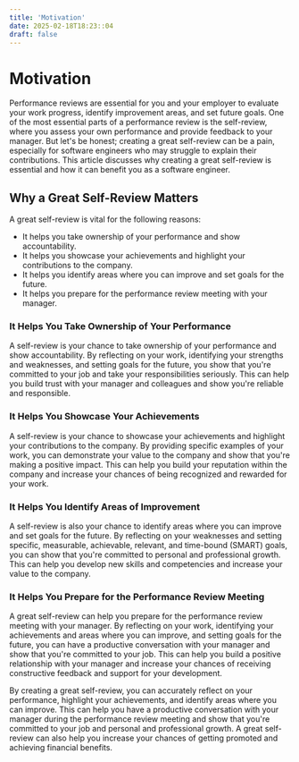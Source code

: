 ```yaml
---
title: 'Motivation'
date: 2025-02-18T18:23::04
draft: false
---
```


# Motivation

Performance reviews are essential for you and your employer to evaluate your work progress, identify improvement areas, and set future goals. One of the most essential parts of a performance review is the self-review, where you assess your own performance and provide feedback to your manager. But let's be honest; creating a great self-review can be a pain, especially for software engineers who may struggle to explain their contributions. This article discusses why creating a great self-review is essential and how it can benefit you as a software engineer.

## **Why a Great Self-Review Matters**

A great self-review is vital for the following reasons:

- It helps you take ownership of your performance and show accountability.
- It helps you showcase your achievements and highlight your contributions to the company.
- It helps you identify areas where you can improve and set goals for the future.
- It helps you prepare for the performance review meeting with your manager.

### **It Helps You Take Ownership of Your Performance**

A self-review is your chance to take ownership of your performance and show accountability. By reflecting on your work, identifying your strengths and weaknesses, and setting goals for the future, you show that you're committed to your job and take your responsibilities seriously. This can help you build trust with your manager and colleagues and show you're reliable and responsible.

### **It Helps You Showcase Your Achievements**

A self-review is your chance to showcase your achievements and highlight your contributions to the company. By providing specific examples of your work, you can demonstrate your value to the company and show that you're making a positive impact. This can help you build your reputation within the company and increase your chances of being recognized and rewarded for your work.

### **It Helps You Identify Areas of Improvement**

A self-review is also your chance to identify areas where you can improve and set goals for the future. By reflecting on your weaknesses and setting specific, measurable, achievable, relevant, and time-bound (SMART) goals, you can show that you're committed to personal and professional growth. This can help you develop new skills and competencies and increase your value to the company.

### **It Helps You Prepare for the Performance Review Meeting**

A great self-review can help you prepare for the performance review meeting with your manager. By reflecting on your work, identifying your achievements and areas where you can improve, and setting goals for the future, you can have a productive conversation with your manager and show that you're committed to your job. This can help you build a positive relationship with your manager and increase your chances of receiving constructive feedback and support for your development.

By creating a great self-review, you can accurately reflect on your performance, highlight your achievements, and identify areas where you can improve. This can help you have a productive conversation with your manager during the performance review meeting and show that you're committed to your job and personal and professional growth. A great self-review can also help you increase your chances of getting promoted and achieving financial benefits.
